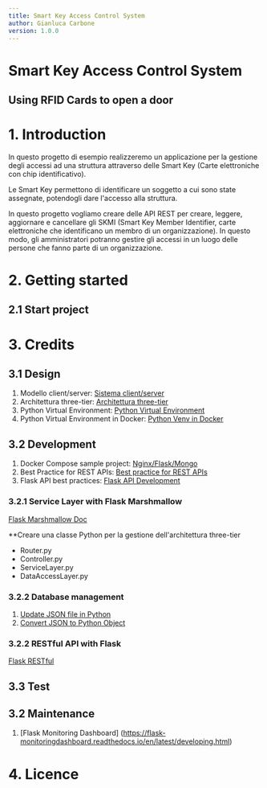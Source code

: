 ```yaml
---
title: Smart Key Access Control System
author: Gianluca Carbone
version: 1.0.0
---
```


Smart Key Access Control System
===============================

Using RFID Cards to open a door
-------------------------------

# 1. Introduction
In questo progetto di esempio realizzeremo un applicazione per la gestione degli accessi ad una struttura attraverso delle Smart Key (Carte elettroniche con chip identificativo).

Le Smart Key permettono di identificare un soggetto a cui sono state assegnate, potendogli dare l'accesso alla struttura.

In questo progetto vogliamo creare delle API REST per creare, leggere, aggiornare e cancellare gli SKMI (Smart Key Member Identifier, carte elettroniche che identificano un membro di un organizzazione). In questo modo, gli amministratori potranno gestire gli accessi in un luogo delle persone che fanno parte di un organizzazione.



# 2. Getting started

## 2.1 Start project

# 3. Credits

## 3.1 Design
1. Modello client/server: [Sistema client/server](https://it.wikipedia.org/wiki/Sistema_client/server)
2. Architettura three-tier: [Architettura three-tier](https://www.ibm.com/it-it/topics/three-tier-architecture)
3. Python Virtual Environment: [Python Virtual Environment](https://flask.palletsprojects.com/en/2.3.x/installation/#virtual-environments)
4. Python Virtual Environment in Docker: [Python Venv in Docker](https://stackoverflow.com/questions/48561981/activate-python-virtualenv-in-dockerfile)

## 3.2 Development
1. Docker Compose sample project: [Nginx/Flask/Mongo](https://github.com/docker/awesome-compose/tree/master/nginx-flask-mongo)
2. Best Practice for REST APIs: [Best practice for REST APIs](https://www.freecodecamp.org/italian/news/il-manuale-delle-migliori-pratiche-di-progettazione-di-api-rest/)
3. Flask API best practices: [Flask API Development](https://auth0.com/blog/best-practices-for-flask-api-development/)

### 3.2.1 Service Layer with Flask Marshmallow
[Flask Marshmallow Doc](https://readthedocs.org/projects/flask-marshmallow/downloads/pdf/dev/)

**Creare una classe Python per la gestione dell'architettura three-tier
- Router.py
- Controller.py
- ServiceLayer.py
- DataAccessLayer.py

### 3.2.2 Database management
1. [Update JSON file in Python](https://bobbyhadz.com/blog/how-to-update-json-file-in-python)
2. [Convert JSON to Python Object](https://stackabuse.com/how-to-convert-json-to-python-object/)

### 3.2.2 RESTful API with Flask
[Flask RESTful](https://flask-restful.readthedocs.io/en/latest/quickstart.html)

## 3.3 Test

## 3.2 Maintenance
1. [Flask Monitoring Dashboard] (https://flask-monitoringdashboard.readthedocs.io/en/latest/developing.html)


# 4. Licence